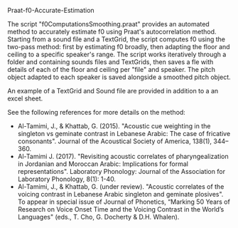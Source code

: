 
Praat-f0-Accurate-Estimation

The script "f0ComputationsSmoothing.praat" provides an automated method to accurately estimate f0 using Praat's autocorrelation method. 
Starting from a sound file and a TextGrid, the script computes f0 using the two-pass method: first by estimating f0 broadly, then adapting 
the floor and ceiling to a specific speaker's range. The script works iteratively through a folder and containing sounds files and TextGrids, 
then saves a fle with details of each of the floor and ceiling per "file" and speaker. The pitch object adapted to each speaker is saved 
alongside a smoothed pitch object.

An example of a TextGrid and Sound file are provided in addition to a an excel sheet.

See the following references for more details on the method:

* Al-Tamimi, J., & Khattab, G. (2015). "Acoustic cue weighting in the singleton vs geminate contrast in Lebanese Arabic: The case of fricative consonants". Journal of the Acoustical Society of America, 138(1), 344–360.
* Al-Tamimi J. (2017). "Revisiting acoustic correlates of pharyngealization in Jordanian and Moroccan Arabic: Implications for formal representations". Laboratory Phonology: Journal of the Association for Laboratory Phonology, 8(1): 1-40.
* Al-Tamimi, J., & Khattab, G. (under review). "Acoustic correlates of the voicing contrast in Lebanese Arabic singleton and geminate plosives". To appear in special issue of Journal of Phonetics, “Marking 50 Years of Research on Voice Onset Time and the Voicing Contrast in the World’s Languages" (eds., T. Cho, G. Docherty & D.H. Whalen).

